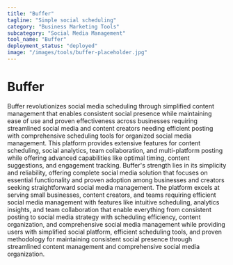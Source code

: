 ```yaml
---
title: "Buffer"
tagline: "Simple social scheduling"
category: "Business Marketing Tools"
subcategory: "Social Media Management"
tool_name: "Buffer"
deployment_status: "deployed"
image: "/images/tools/buffer-placeholder.jpg"
---
```


# Buffer

Buffer revolutionizes social media scheduling through simplified content management that enables consistent social presence while maintaining ease of use and proven effectiveness across businesses requiring streamlined social media and content creators needing efficient posting with comprehensive scheduling tools for organized social media management. This platform provides extensive features for content scheduling, social analytics, team collaboration, and multi-platform posting while offering advanced capabilities like optimal timing, content suggestions, and engagement tracking. Buffer's strength lies in its simplicity and reliability, offering complete social media solution that focuses on essential functionality and proven adoption among businesses and creators seeking straightforward social media management. The platform excels at serving small businesses, content creators, and teams requiring efficient social media management with features like intuitive scheduling, analytics insights, and team collaboration that enable everything from consistent posting to social media strategy with scheduling efficiency, content organization, and comprehensive social media management while providing users with simplified social platform, efficient scheduling tools, and proven methodology for maintaining consistent social presence through streamlined content management and comprehensive social media organization.